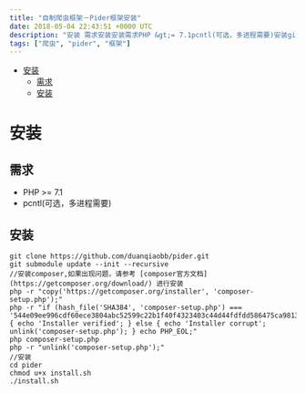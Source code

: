 ```yaml
---
title: "自制爬虫框架－Pider框架安装"
date: 2018-05-04 22:43:51 +0000 UTC
description: "安装 需求安装安装需求PHP &gt;= 7.1pcntl(可选，多进程需要)安装git clone https://github.com/duanqiaobb/pider.gitgit submodule update --init --recursive//安装composer,如果出现问题，请参考 [composer官方文档]..."
tags: ["爬虫", "pider", "框架"]
---
```

- [安装](#orgeaa819e)
  - [需求](#orgd1b411d)
  - [安装](#org1462258)


<a id="orgeaa819e"></a>

# 安装


<a id="orgd1b411d"></a>

## 需求

-   PHP >= 7.1
-   pcntl(可选，多进程需要)


<a id="org1462258"></a>

## 安装

```shell
git clone https://github.com/duanqiaobb/pider.git
git submodule update --init --recursive
//安装composer,如果出现问题，请参考 [composer官方文档](https://getcomposer.org/download/) 进行安装
php -r "copy('https://getcomposer.org/installer', 'composer-setup.php');"
php -r "if (hash_file('SHA384', 'composer-setup.php') === '544e09ee996cdf60ece3804abc52599c22b1f40f4323403c44d44fdfdd586475ca9813a858088ffbc1f233e9b180f061') { echo 'Installer verified'; } else { echo 'Installer corrupt'; unlink('composer-setup.php'); } echo PHP_EOL;"
php composer-setup.php
php -r "unlink('composer-setup.php');"
//安装
cd pider
chmod u+x install.sh
./install.sh
```

